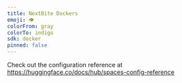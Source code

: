 ```yaml
---
title: NextBite Dockers
emoji: 👁
colorFrom: gray
colorTo: indigo
sdk: docker
pinned: false
---
```


Check out the configuration reference at https://huggingface.co/docs/hub/spaces-config-reference
